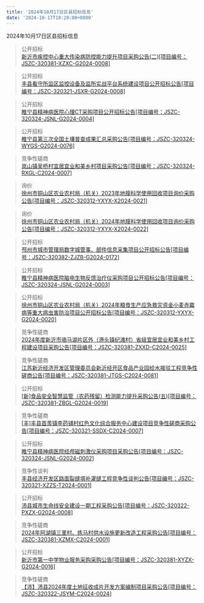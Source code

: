 ```yaml
---
title: '2024年10月17日区县招标信息'
date: '2024-10-17T18:20:00+0800'
---
```

2024年10月17日区县招标信息
<!--more-->
>公开招标<br>
>[新沂市疾控中心重大传染病防控能力提升项目采购公告(二)[项目编号：JSZC-320381-XZXC-G2024-0008]](http://czj.xz.gov.cn/Home/HomeDetails?type=0&articleid=9525b2e8-3d87-4ac5-9fa0-8e3aae3fb811)

>公开招标<br>
>[丰县看守所监区监控设备及监所实战平台系统建设项目公开招标公告[项目编号：JSZC-320321-JSXR-G2024-0008]](http://czj.xz.gov.cn/Home/HomeDetails?type=0&articleid=a310dcab-6ee1-40f6-9efb-d10b190d1c24)

>公开招标<br>
>[睢宁县精神病医院心理CT采购项目公开招标公告[项目编号：JSZC-320324-JSNL-G2024-0004]](http://czj.xz.gov.cn/Home/HomeDetails?type=0&articleid=64391d22-14fc-4502-b296-e99f7a183834)

>公开招标<br>
>[睢宁县第三次全国土壤普查成果汇总采购公告[项目编号：JSZC-320324-WYGS-G2024-0076]](http://czj.xz.gov.cn/Home/HomeDetails?type=0&articleid=024534cf-12eb-4813-946d-d770143b5325)

>竞争性磋商<br>
>[岚山镇吴桥村宜居宜业和美乡村项目采购公告[项目编号：JSZC-320324-RXGL-C2024-0007]](http://czj.xz.gov.cn/Home/HomeDetails?type=0&articleid=445a229b-6052-4596-8100-dade89ee42d4)

>询价<br>
>[徐州市铜山区农业农村局（机关）2023年地膜科学使用回收项目询价采购公告[项目编号：JSZC-320312-YXYX-X2024-0021]](http://czj.xz.gov.cn/Home/HomeDetails?type=0&articleid=40ca4d50-404f-46a9-8af3-96032e1eabb9)

>询价<br>
>[徐州市铜山区农业农村局（机关）2024年地膜科学使用回收项目询价采购公告[项目编号：JSZC-320312-YXYX-X2024-0022]](http://czj.xz.gov.cn/Home/HomeDetails?type=0&articleid=81f1cd0f-541e-4db1-b949-9790603474ad)

>公开招标<br>
>[邳州市城市管理局数字城管事、部件信息采集项目公开招标公告[项目编号：JSZC-320382-ZJZB-G2024-0172]](http://czj.xz.gov.cn/Home/HomeDetails?type=0&articleid=74cfe1be-43de-42af-8ca5-790c0d0e458a)

>公开招标<br>
>[睢宁县精神病医院脑电生物反馈治疗仪采购项目公开招标公告[项目编号：JSZC-320324-JSNL-G2024-0003]](http://czj.xz.gov.cn/Home/HomeDetails?type=0&articleid=97011348-1c08-42b0-ad0e-592852150c97)

>公开招标<br>
>[徐州市铜山区农业农村局（机关）2024年粮食生产应急救灾资金小麦赤霉病等重大病虫害防治项目公开招标公告[项目编号：JSZC-320312-YXYX-G2024-0020]](http://czj.xz.gov.cn/Home/HomeDetails?type=0&articleid=81028926-a140-4ca5-8c37-8fd8adc41922)

>竞争性磋商<br>
>[2024年度新沂市骆马湖片区外（港头镇纪滩村）省级宜居宜业和美乡村工程建设项目采购公告[项目编号：JSZC-320381-ZXXD-C2024-0025]](http://czj.xz.gov.cn/Home/HomeDetails?type=0&articleid=66109319-3a99-49c4-b207-ca97ffd47d95)

>竞争性磋商<br>
>[江苏新沂经济开发区管理委员会新沂经开区食品产业园给水接驳工程竞争性磋商公告[项目编号：JSZC-320381-JTGS-C2024-0081]](http://czj.xz.gov.cn/Home/HomeDetails?type=0&articleid=bbfc04a8-14fa-4dcc-b7e6-f43c2bd4994c)

>公开招标<br>
>[[新]食品安全智慧监管（农药残留）检测能力提升采购公告(五)[项目编号：JSZC-320381-ZBGL-G2024-0019]](http://czj.xz.gov.cn/Home/HomeDetails?type=0&articleid=8457fba4-7e0e-4c6d-bb47-0a3ceb5e7264)

>竞争性磋商<br>
>[[丰]丰县首羡镇李药铺村红色文化综合服务中心建设项目竞争性磋商采购公告[项目编号：JSZC-320321-SSDX-C2024-0007]](http://czj.xz.gov.cn/Home/HomeDetails?type=0&articleid=874770f0-9be8-4586-949c-3e7fc84a3959)

>公开招标<br>
>[睢宁县精神病医院经颅磁刺激仪采购项目采购公告[项目编号：JSZC-320324-JSNL-G2024-0002]](http://czj.xz.gov.cn/Home/HomeDetails?type=0&articleid=47d25fb7-ed98-409b-b59d-e345c1453d56)

>竞争性谈判<br>
>[丰县经济开发区路面裂缝填补灌缝工程竞争性谈判公告[项目编号：JSZC-320321-XZZS-T2024-0001]](http://czj.xz.gov.cn/Home/HomeDetails?type=0&articleid=b04441dd-b45a-440c-b9f1-3645596e6b45)

>公开招标<br>
>[沛县城市生命线安全建设一期工程采购公告[项目编号：JSZC-320322-PXZX-G2024-0008]](http://czj.xz.gov.cn/Home/HomeDetails?type=0&articleid=c16a575a-cb05-4bff-b954-ce1400d6f310)

>竞争性磋商<br>
>[2024年阿湖镇三里村、练马村供水设施更新改造工程采购公告[项目编号：JSZC-320381-XZMX-C2024-0001]](http://czj.xz.gov.cn/Home/HomeDetails?type=0&articleid=fb04c892-254b-4402-b3b1-c500025a7eb8)

>公开招标<br>
>[新沂市第一中学物业服务采购采购公告[项目编号：JSZC-320381-XYZX-G2024-0016]](http://czj.xz.gov.cn/Home/HomeDetails?type=0&articleid=55a9e10f-854c-4999-982f-d2c8d68401b4)

>竞争性磋商<br>
>[【沛】沛县2024年度土地征收成片开发方案编制项目采购公告[项目编号：JSZC-320322-JSYM-C2024-0024]](http://czj.xz.gov.cn/Home/HomeDetails?type=0&articleid=c762880c-dd68-45fc-9ce6-caf9e288f134)

